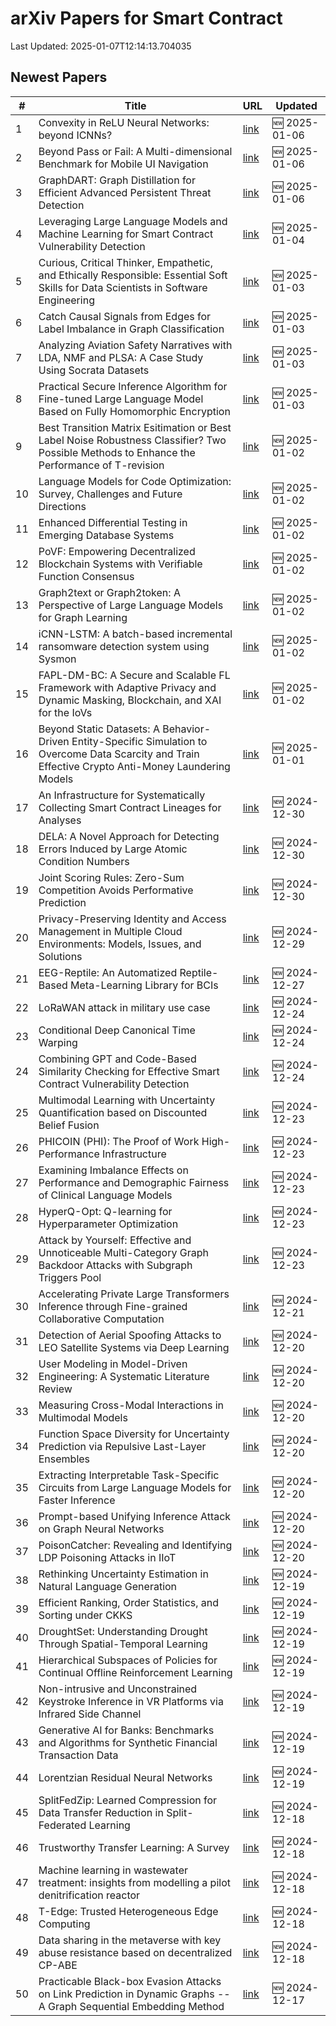 # arXiv Papers for Smart Contract

Last Updated: 2025-01-07T12:14:13.704035

## Newest Papers

|\#|Title|URL|Updated|
|---|---|---|---|
|1|Convexity in ReLU Neural Networks: beyond ICNNs?|[link](http://arxiv.org/abs/2501.03017v1)|🆕 2025-01-06|
|2|Beyond Pass or Fail: A Multi-dimensional Benchmark for Mobile UI Navigation|[link](http://arxiv.org/abs/2501.02863v1)|🆕 2025-01-06|
|3|GraphDART: Graph Distillation for Efficient Advanced Persistent Threat Detection|[link](http://arxiv.org/abs/2501.02796v1)|🆕 2025-01-06|
|4|Leveraging Large Language Models and Machine Learning for Smart Contract Vulnerability Detection|[link](http://arxiv.org/abs/2501.02229v1)|🆕 2025-01-04|
|5|Curious, Critical Thinker, Empathetic, and Ethically Responsible: Essential Soft Skills for Data Scientists in Software Engineering|[link](http://arxiv.org/abs/2501.02088v1)|🆕 2025-01-03|
|6|Catch Causal Signals from Edges for Label Imbalance in Graph Classification|[link](http://arxiv.org/abs/2501.01707v1)|🆕 2025-01-03|
|7|Analyzing Aviation Safety Narratives with LDA, NMF and PLSA: A Case Study Using Socrata Datasets|[link](http://arxiv.org/abs/2501.01690v1)|🆕 2025-01-03|
|8|Practical Secure Inference Algorithm for Fine-tuned Large Language Model Based on Fully Homomorphic Encryption|[link](http://arxiv.org/abs/2501.01672v1)|🆕 2025-01-03|
|9|Best Transition Matrix Esitimation or Best Label Noise Robustness Classifier? Two Possible Methods to Enhance the Performance of T-revision|[link](http://arxiv.org/abs/2501.01402v1)|🆕 2025-01-02|
|10|Language Models for Code Optimization: Survey, Challenges and Future Directions|[link](http://arxiv.org/abs/2501.01277v1)|🆕 2025-01-02|
|11|Enhanced Differential Testing in Emerging Database Systems|[link](http://arxiv.org/abs/2501.01236v1)|🆕 2025-01-02|
|12|PoVF: Empowering Decentralized Blockchain Systems with Verifiable Function Consensus|[link](http://arxiv.org/abs/2501.01146v1)|🆕 2025-01-02|
|13|Graph2text or Graph2token: A Perspective of Large Language Models for Graph Learning|[link](http://arxiv.org/abs/2501.01124v1)|🆕 2025-01-02|
|14|iCNN-LSTM: A batch-based incremental ransomware detection system using Sysmon|[link](http://arxiv.org/abs/2501.01083v1)|🆕 2025-01-02|
|15|FAPL-DM-BC: A Secure and Scalable FL Framework with Adaptive Privacy and Dynamic Masking, Blockchain, and XAI for the IoVs|[link](http://arxiv.org/abs/2501.01063v1)|🆕 2025-01-02|
|16|Beyond Static Datasets: A Behavior-Driven Entity-Specific Simulation to Overcome Data Scarcity and Train Effective Crypto Anti-Money Laundering Models|[link](http://arxiv.org/abs/2501.00757v1)|🆕 2025-01-01|
|17|An Infrastructure for Systematically Collecting Smart Contract Lineages for Analyses|[link](http://arxiv.org/abs/2412.20866v1)|🆕 2024-12-30|
|18|DELA: A Novel Approach for Detecting Errors Induced by Large Atomic Condition Numbers|[link](http://arxiv.org/abs/2412.20804v1)|🆕 2024-12-30|
|19|Joint Scoring Rules: Zero-Sum Competition Avoids Performative Prediction|[link](http://arxiv.org/abs/2412.20732v1)|🆕 2024-12-30|
|20|Privacy-Preserving Identity and Access Management in Multiple Cloud Environments: Models, Issues, and Solutions|[link](http://arxiv.org/abs/2412.20603v1)|🆕 2024-12-29|
|21|EEG-Reptile: An Automatized Reptile-Based Meta-Learning Library for BCIs|[link](http://arxiv.org/abs/2412.19725v1)|🆕 2024-12-27|
|22|LoRaWAN attack in military use case|[link](http://arxiv.org/abs/2412.18447v1)|🆕 2024-12-24|
|23|Conditional Deep Canonical Time Warping|[link](http://arxiv.org/abs/2412.18234v1)|🆕 2024-12-24|
|24|Combining GPT and Code-Based Similarity Checking for Effective Smart Contract Vulnerability Detection|[link](http://arxiv.org/abs/2412.18225v1)|🆕 2024-12-24|
|25|Multimodal Learning with Uncertainty Quantification based on Discounted Belief Fusion|[link](http://arxiv.org/abs/2412.18024v1)|🆕 2024-12-23|
|26|PHICOIN (PHI): The Proof of Work High-Performance Infrastructure|[link](http://arxiv.org/abs/2412.17979v1)|🆕 2024-12-23|
|27|Examining Imbalance Effects on Performance and Demographic Fairness of Clinical Language Models|[link](http://arxiv.org/abs/2412.17803v1)|🆕 2024-12-23|
|28|HyperQ-Opt: Q-learning for Hyperparameter Optimization|[link](http://arxiv.org/abs/2412.17765v1)|🆕 2024-12-23|
|29|Attack by Yourself: Effective and Unnoticeable Multi-Category Graph Backdoor Attacks with Subgraph Triggers Pool|[link](http://arxiv.org/abs/2412.17213v1)|🆕 2024-12-23|
|30|Accelerating Private Large Transformers Inference through Fine-grained Collaborative Computation|[link](http://arxiv.org/abs/2412.16537v1)|🆕 2024-12-21|
|31|Detection of Aerial Spoofing Attacks to LEO Satellite Systems via Deep Learning|[link](http://arxiv.org/abs/2412.16008v1)|🆕 2024-12-20|
|32|User Modeling in Model-Driven Engineering: A Systematic Literature Review|[link](http://arxiv.org/abs/2412.15871v1)|🆕 2024-12-20|
|33|Measuring Cross-Modal Interactions in Multimodal Models|[link](http://arxiv.org/abs/2412.15828v1)|🆕 2024-12-20|
|34|Function Space Diversity for Uncertainty Prediction via Repulsive Last-Layer Ensembles|[link](http://arxiv.org/abs/2412.15758v1)|🆕 2024-12-20|
|35|Extracting Interpretable Task-Specific Circuits from Large Language Models for Faster Inference|[link](http://arxiv.org/abs/2412.15750v1)|🆕 2024-12-20|
|36|Prompt-based Unifying Inference Attack on Graph Neural Networks|[link](http://arxiv.org/abs/2412.15735v1)|🆕 2024-12-20|
|37|PoisonCatcher: Revealing and Identifying LDP Poisoning Attacks in IIoT|[link](http://arxiv.org/abs/2412.15704v1)|🆕 2024-12-20|
|38|Rethinking Uncertainty Estimation in Natural Language Generation|[link](http://arxiv.org/abs/2412.15176v1)|🆕 2024-12-19|
|39|Efficient Ranking, Order Statistics, and Sorting under CKKS|[link](http://arxiv.org/abs/2412.15126v1)|🆕 2024-12-19|
|40|DroughtSet: Understanding Drought Through Spatial-Temporal Learning|[link](http://arxiv.org/abs/2412.15075v1)|🆕 2024-12-19|
|41|Hierarchical Subspaces of Policies for Continual Offline Reinforcement Learning|[link](http://arxiv.org/abs/2412.14865v1)|🆕 2024-12-19|
|42|Non-intrusive and Unconstrained Keystroke Inference in VR Platforms via Infrared Side Channel|[link](http://arxiv.org/abs/2412.14815v1)|🆕 2024-12-19|
|43|Generative AI for Banks: Benchmarks and Algorithms for Synthetic Financial Transaction Data|[link](http://arxiv.org/abs/2412.14730v1)|🆕 2024-12-19|
|44|Lorentzian Residual Neural Networks|[link](http://arxiv.org/abs/2412.14695v1)|🆕 2024-12-19|
|45|SplitFedZip: Learned Compression for Data Transfer Reduction in Split-Federated Learning|[link](http://arxiv.org/abs/2412.17150v1)|🆕 2024-12-18|
|46|Trustworthy Transfer Learning: A Survey|[link](http://arxiv.org/abs/2412.14116v1)|🆕 2024-12-18|
|47|Machine learning in wastewater treatment: insights from modelling a pilot denitrification reactor|[link](http://arxiv.org/abs/2412.14030v1)|🆕 2024-12-18|
|48|T-Edge: Trusted Heterogeneous Edge Computing|[link](http://arxiv.org/abs/2412.13905v1)|🆕 2024-12-18|
|49|Data sharing in the metaverse with key abuse resistance based on decentralized CP-ABE|[link](http://arxiv.org/abs/2412.13770v1)|🆕 2024-12-18|
|50|Practicable Black-box Evasion Attacks on Link Prediction in Dynamic Graphs -- A Graph Sequential Embedding Method|[link](http://arxiv.org/abs/2412.13134v1)|🆕 2024-12-17|
